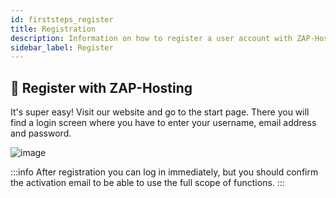 ```yaml
---
id: firststeps_register
title: Registration
description: Information on how to register a user account with ZAP-Hosting - ZAP-Hosting.com documentation
sidebar_label: Register
---
```


## 🔐 Register with ZAP-Hosting
It's super easy! Visit our website and go to the start page. There you will find a login screen where you have to enter your username, email address and password.

![image](https://user-images.githubusercontent.com/61953937/159139329-e7c11a36-6286-4980-8217-4ce92f8fa0de.png)

:::info
After registration you can log in immediately, but you should confirm the activation email to be able to use the full scope of functions.
:::
